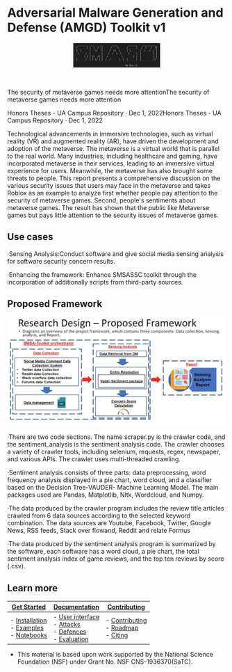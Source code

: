 # Adversarial Malware Generation and Defense (AMGD) Toolkit v1
<p align="center">
  <img src="docs/images/pic01.png" width="200" title="ART logo">
</p>
<br />



<p align="center">
  <AMGD Toolkit>
</p>
The security of metaverse games needs more attentionThe security of metaverse games needs more attention

Honors Theses - UA Campus Repository · Dec 1, 2022Honors Theses - UA Campus Repository · Dec 1, 2022

Technological advancements in immersive technologies, such as virtual reality (VR) and augmented reality (AR), have driven the development and adoption of the metaverse. The metaverse is a virtual world that is parallel to the real world. Many industries, including healthcare and gaming, have incorporated metaverse in their services, leading to an immersive virtual experience for users. Meanwhile, the metaverse has also brought some threats to people. This report presents a comprehensive discussion on the various security issues that users may face in the metaverse and takes Roblox as an example to analyze first whether people pay attention to the security of metaverse games. Second, people's sentiments about metaverse games. The result has shown that the public like Metaverse games but pays little attention to the security issues of metaverse games.


## Use cases

·Sensing Analysis:Conduct software and give social media sensing analysis for software security concern results.

·Enhancing the framework: Enhance SMSASSC toolkit through the incorporation of additionally scripts from third-party sources.

## Proposed Framework

<p align="center">
  <img src="docs/images/framework.png?raw=true" width="800" title="AMGD logo">
</p>
·There are two code sections. The name scraper.py is the crawler code, and the sentiment_analysis is the sentiment analysis code. The crawler chooses a variety of crawler
tools, including selenium, requests, regex, newspaper, and various APIs. The crawler uses multi-threaded crawling.

·Sentiment analysis consists of three parts: data preprocessing, word frequency analysis displayed in a pie chart, word cloud, and a classifier based on the Decision 
Tree-VAUDER- Machine Learning Model. The main packages used are Pandas, Matplotlib, Nltk, Wordcloud, and Numpy.<br>

·The data produced by the crawler program includes the review title articles crawled from 6 data sources according to the selected keyword combination. The data sources are Youtube, Facebook, Twitter, Google News, RSS feeds, Stack over flowand, Reddit and relate Formus<br>

·The data produced by the sentiment analysis program is summarized by the software, each software has a word cloud, a pie chart, the total sentiment analysis index of 
game reviews, and the top ten reviews by score (.csv).
<br />


## Learn more

| **[Get Started][get-started]**     | **[Documentation][documentation]**     | **[Contributing][contributing]**           |
|-------------------------------------|-------------------------------|-----------------------------------|
| - [Installation][installation]<br>- [Examples][example]<br>- [Notebooks][notebook] | - [User interface][UI]<br>- [Attacks][attacks]<br>- [Defences][defences]<br>- [Evaluation][evaluation]<br> | - [Contributing](CONTRIBUTING.md)<br>- [Roadmap][roadmap]<br>- [Citing][citing] |

[get-started]: https://github.com/xinli2/SMSA-Toolkit/blob/master/docs/Get%20Started
[documentation]: https://github.com/xinli2/SMSA-Toolkit/blob/master/docs/Documentation
[contributing]: https://github.com/xinli2/SMSA-Toolkit/blob/master/docs/Contributing.md
[UI]: https://github.com/xinli2/SMSA-Toolkit/blob/master/docs/user%20interface.md
[attacks]: https://github.com/xinli2/SMSA-Toolkit/blob/master/docs/Attack.md
[defences]: https://github.com/xinli2/SMSA-Toolkit/blob/master/docs/Defence.md
[evaluation]: https://github.com/xinli2/SMSA-Toolkit/blob/master/docs/evaluation.md
[installation]: https://github.com/xinli2/SMSA-Toolkit/blob/master/docs/installation.md
[roadmap]: https://github.com/xinli2/SMSA-Toolkit/blob/master/docs/roadmap.md
[citing]: https://github.com/xinli2/SMSA-Toolkit/blob/master/docs/citing.md
[notebook]: https://github.com/xinli2/SMSA-Toolkit/blob/master/docs/notebook.md
[example]: https://github.com/xinli2/SMSA-Toolkit/blob/master/docs/example.md

* This material is based upon work supported by the National Science Foundation (NSF) under Grant No. NSF CNS-1936370(SaTC).
